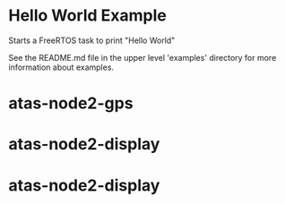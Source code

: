 # Hello World Example

Starts a FreeRTOS task to print "Hello World"

See the README.md file in the upper level 'examples' directory for more information about examples.
# atas-node2-gps
# atas-node2-display
# atas-node2-display
